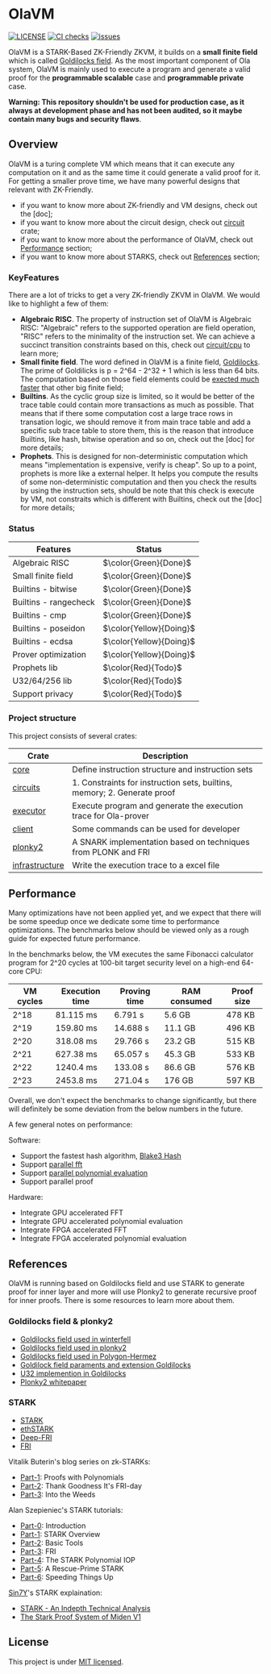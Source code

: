 # OlaVM

[![LICENSE](https://img.shields.io/badge/license-MIT-blue.svg)](https://github.com/Sin7Y/olavm/blob/main/LICENSE)
[![CI checks](https://github.com/Sin7Y/olavm/actions/workflows/rust.yml/badge.svg)](https://github.com/Sin7Y/olavm/actions/workflows/unit_test.yml)
[![issues](https://img.shields.io/github/issues/Sin7Y/olavm)](https://github.com/Sin7Y/olavm/issues?q=is%3Aopen)

OlaVM is a STARK-Based ZK-Friendly ZKVM, it builds on a **small finite field** which is called [Goldilocks field](https://github.com/mir-protocol/plonky2/blob/main/field/src/goldilocks_field.rs). As the most important component of Ola system, OlaVM is mainly used to execute a program and generate a valid proof for the **programmable scalable** case and **programmable private** case.

**Warning: This repository shouldn't be used for production case, as it always at development phase and has not been audited, so it maybe contain many bugs and security flaws**.

## Overview

OlaVM is a turing complete VM which means that it can execute any computation on it and as the same time it could generate a valid proof for it. For getting a smaller prove time, we have many powerful designs that relevant with ZK-Friendly.

- if you want to know more about ZK-friendly and VM designs, check out the [doc];
- if you want to know more about the circuit design, check out [circuit](circuits) crate;
- if you want to know more about the performance of OlaVM, check out [Performance](#performance) section;
- if you want to know more about STARKS, check out [References](#references) section;

### KeyFeatures

There are a lot of tricks to get a very ZK-friendly ZKVM in OlaVM. We would like to highlight a few of them:

- **Algebraic RISC**. The property of instruction set of OlaVM is Algebraic RISC: "Algebraic" refers to the supported operation are field operation, "RISC" refers to the minimality of the instruction set. We can achieve a succinct transition constraints based on this, check out [circuit/cpu](https://github.com/Sin7Y/olavm/tree/main/circuits/src/cpu) to learn more;
- **Small finite field**. The word defined in OlaVM is a finite field, [Goldilocks]((https://github.com/mir-protocol/plonky2/blob/main/field/src/goldilocks_field.rs)). The prime of Goldilicks is p = 2^64 - 2^32 + 1 which is less than 64 bits. The computation based on those field elements could be [exected much faster](https://twitter.com/rel_zeta_tech/status/1622984483359129601) that other big finite field;
- **Builtins**. As the cyclic group size is limited, so it would be better of the trace table could contain more transactions as much as possible. That means that if there some computation cost a large trace rows in transation logic, we should remove it from main trace table and add a specific sub trace table to store them, this is the reason that introduce Builtins, like hash, bitwise operation and so on, check out the [doc] for more details;
- **Prophets**. This is designed for non-deterministic computation which means "implementation is expensive, verify is cheap". So up to a point, prophets is more like a external helper. It helps you compute the results of some non-deterministic computation and then you check the results by using the instruction sets, should be note that this check is execute by VM, not constraits which is different with Builtins, check out the [doc] for more details;

### Status

| Features                   |         Status         |
|----------------------------|------------------------|
| Algebraic RISC             | $\color{Green}{Done}$  |
| Small finite field         | $\color{Green}{Done}$  |
| Builtins - bitwise         | $\color{Green}{Done}$  |
| Builtins - rangecheck      | $\color{Green}{Done}$  |
| Builtins - cmp             | $\color{Green}{Done}$  |
| Builtins - poseidon        | $\color{Yellow}{Doing}$|
| Builtins - ecdsa           | $\color{Yellow}{Doing}$|
| Prover optimization        | $\color{Yellow}{Doing}$|
| Prophets lib               | $\color{Red}{Todo}$    |
| U32/64/256 lib             | $\color{Red}{Todo}$    |
| Support privacy            | $\color{Red}{Todo}$    |

### Project structure

This project consists of several crates:

| Crate                      | Description |
|----------------------------|-------------|
| [core](core)               | Define instruction structure and instruction sets       |
| [circuits](circuits)       | 1. Constraints for instruction sets, builtins, memory; 2. Generate proof        |
| [executor](executor)       | Execute program and generate the execution trace for Ola-prover |
| [client](client)           | Some commands can be used for developer        |
| [plonky2](plonky2)         | A SNARK implementation based on techniques from PLONK and FRI   |
| [infrastructure](circuits) | Write the execution trace to a excel file       |

## Performance

Many optimizations have not been applied yet, and we expect that there will be some speedup once we dedicate some time to performance optimizations. The benchmarks below should be viewed only as a rough guide for expected future performance.

In the benchmarks below, the VM executes the same Fibonacci calculator program for 2^20 cycles at 100-bit target security level on a high-end 64-core CPU:

| VM cycles | Execution time | Proving time | RAM consumed | Proof size |
|-----------|----------------|--------------|--------------|------------|
| 2^18      | 81.115 ms      | 6.791 s      | 5.6 GB       | 478 KB     |
| 2^19      | 159.80 ms      | 14.688 s     | 11.1 GB      | 496 KB     |
| 2^20      | 318.08 ms      | 29.766 s     | 23.2 GB      | 515 KB     |
| 2^21      | 627.38 ms      | 65.057 s     | 45.3 GB      | 533 KB     |
| 2^22      | 1240.4 ms      | 133.08 s     | 86.6 GB      | 576 KB     |
| 2^23      | 2453.8 ms      | 271.04 s     | 176 GB       | 597 KB     |

Overall, we don't expect the benchmarks to change significantly, but there will definitely be some deviation from the below numbers in the future.

A few general notes on performance:

Software:

- Support the fastest hash algorithm, [Blake3 Hash](https://github.com/BLAKE3-team/BLAKE3-specs/blob/master/blake3.pdf)
- Support [parallel fft](https://github.com/facebook/winterfell/tree/main/math/src/fft)
- Support [parallel polynomial evaluation](https://github.com/facebook/winterfell/tree/main/math/src/fft)
- Support parallel proof

Hardware:

- Integrate GPU accelerated FFT
- Integrate GPU accelerated polynomial evaluation
- Integrate FPGA accelerated FFT
- Integrate FPGA accelerated polynomial evaluation

## References

OlaVM is running based on Goldilocks field and use STARK to generate proof for inner layer and more will use Plonky2 to generate recursive proof for inner proofs. There is some resources to learn more about them.

### Goldilocks field & plonky2

- [Goldilocks field used in winterfell](https://github.com/novifinancial/winterfell/blob/main/math/src/field/f64/mod.rs)
- [Goldilocks field used in plonky2](https://github.com/mir-protocol/plonky2/blob/main/field/src/goldilocks_field.rs)
- [Goldilocks field used in Polygon-Hermez](https://github.com/0xPolygonHermez/goldilocks)
- [Goldilock field paraments and extension Goldilocks](https://cronokirby.com/notes/2022/09/the-goldilocks-field/)
- [U32 implemention in Goldilocks](https://hackmd.io/@bobbinth/H1aCWWy7F)
- [Plonky2 whitepaper](https://github.com/mir-protocol/plonky2/blob/main/plonky2/plonky2.pdf)

### STARK

- [STARK](https://eprint.iacr.org/2018/046.pdf)
- [ethSTARK](https://eprint.iacr.org/2021/582.pdf)
- [Deep-FRI](https://arxiv.org/pdf/1903.12243.pdf)
- [FRI](https://drops.dagstuhl.de/opus/volltexte/2018/9018/pdf/LIPIcs-ICALP-2018-14.pdf)

Vitalik Buterin's blog series on zk-STARKs:

- [Part-1](https://vitalik.ca/general/2017/11/09/starks_part_1.html): Proofs with Polynomials
- [Part-2](https://vitalik.ca/general/2017/11/22/starks_part_2.html): Thank Goodness It's FRI-day
- [Part-3](https://vitalik.ca/general/2018/07/21/starks_part_3.html): Into the Weeds

Alan Szepieniec's STARK tutorials:

- [Part-0](https://aszepieniec.github.io/stark-anatomy/): Introduction
- [Part-1](https://aszepieniec.github.io/stark-anatomy/overview): STARK Overview
- [Part-2](https://aszepieniec.github.io/stark-anatomy/basic-tools): Basic Tools
- [Part-3](https://aszepieniec.github.io/stark-anatomy/fri): FRI
- [Part-4](https://aszepieniec.github.io/stark-anatomy/stark): The STARK Polynomial IOP
- [Part-5](https://aszepieniec.github.io/stark-anatomy/rescue-prime): A Rescue-Prime STARK
- [Part-6](https://aszepieniec.github.io/stark-anatomy/faster): Speeding Things Up

[Sin7Y](https://twitter.com/Sin7y_Labs)'s STARK explaination:

- [STARK - An Indepth Technical Analysis](https://hackmd.io/@sin7y/HktwgoeKq)
- [The Stark Proof System of Miden V1](https://hackmd.io/@sin7y/HkIELMUu9)

## License

This project is under [MIT licensed](./LICENSE).
